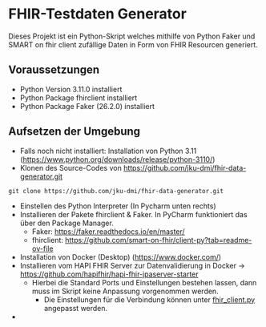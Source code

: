 # FHIR-Testdaten Generator
Dieses Projekt ist ein Python-Skript welches mithilfe von Python Faker und SMART on fhir client zufällige Daten in Form von FHIR Resourcen generiert.

## Voraussetzungen
- Python Version 3.11.0 installiert
- Python Package fhirclient installiert
- Python Package Faker (26.2.0) ínstalliert

## Aufsetzen der Umgebung
- Falls noch nicht installiert: Installation von Python 3.11 (https://www.python.org/downloads/release/python-3110/)
- Klonen des Source-Codes von https://github.com/jku-dmi/fhir-data-generator.git
```
git clone https://github.com/jku-dmi/fhir-data-generator.git
```
- Einstellen des Python Interpreter (In Pycharm unten rechts)
- Installieren der Pakete fhirclient & Faker. In PyCharm funktioniert das über den Package Manager. 
  - Faker: https://faker.readthedocs.io/en/master/
  - fhirclient: https://github.com/smart-on-fhir/client-py?tab=readme-ov-file
- Installation von Docker (Desktop) (https://www.docker.com/)
- Installieren vom HAPI FHIR Server zur Datenvalidierung in Docker -> https://github.com/hapifhir/hapi-fhir-jpaserver-starter
  - Hierbei die Standard Ports und Einstellungen bestehen lassen, dann muss im Skript keine Anpassung vorgenommen werden.
    - Die Einstellungen für die Verbindung können unter [fhir_client.py](util/coding/fhir_client.py) angepasst werden.
- 